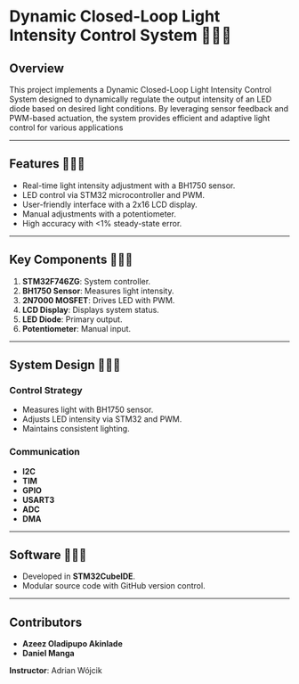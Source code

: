 # Dynamic Closed-Loop Light Intensity Control System 🌟✨💡

## Overview
This project implements a Dynamic Closed-Loop Light Intensity Control System designed to dynamically regulate the output intensity of an LED diode based on desired light conditions. By leveraging sensor feedback and PWM-based actuation, the system provides efficient and adaptive light control for various applications
 
---

## Features 🌟✨💡
- Real-time light intensity adjustment with a BH1750 sensor.
- LED control via STM32 microcontroller and PWM.
- User-friendly interface with a 2x16 LCD display.
- Manual adjustments with a potentiometer.
- High accuracy with <1% steady-state error. 

---

## Key Components 🌟✨💡
1. **STM32F746ZG**: System controller.
2. **BH1750 Sensor**: Measures light intensity.
3. **2N7000 MOSFET**: Drives LED with PWM.
4. **LCD Display**: Displays system status.
5. **LED Diode**: Primary output.
6. **Potentiometer**: Manual input. 

---

## System Design 🌟✨💡
### Control Strategy
- Measures light with BH1750 sensor.
- Adjusts LED intensity via STM32 and PWM.
- Maintains consistent lighting. 

### Communication
- **I2C**
- **TIM**
- **GPIO**
- **USART3**
- **ADC**
- **DMA**

---

## Software 🌟✨💡
- Developed in **STM32CubeIDE**.
- Modular source code with GitHub version control. 

---

## Contributors
- **Azeez Oladipupo Akinlade**
- **Daniel Manga**

**Instructor**: Adrian Wójcik  

